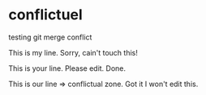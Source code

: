 # conflictuel

testing git merge conflict

This is my line. Sorry, cain't touch this!

This is your line. Please edit. Done.

This is our line => conflictual zone. Got it I won't edit this.
